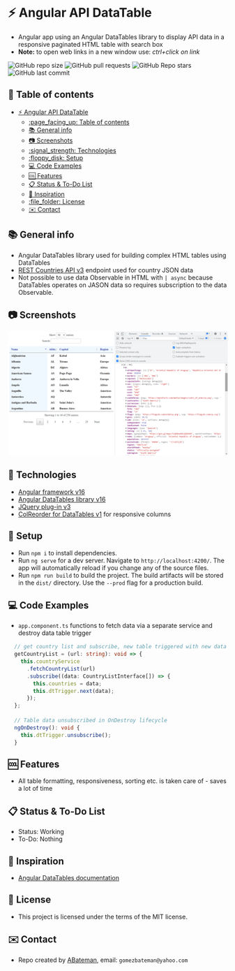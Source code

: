 # :zap: Angular API DataTable

* Angular app using an Angular DataTables library to display API data in a responsive paginated HTML table with search box
* **Note:** to open web links in a new window use: _ctrl+click on link_

![GitHub repo size](https://img.shields.io/github/repo-size/AndrewJBateman/angular-api-datatable?style=plastic)
![GitHub pull requests](https://img.shields.io/github/issues-pr/AndrewJBateman/angular-api-datatable?style=plastic)
![GitHub Repo stars](https://img.shields.io/github/stars/AndrewJBateman/angular-api-datatable?style=plastic)
![GitHub last commit](https://img.shields.io/github/last-commit/AndrewJBateman/angular-api-datatable?style=plastic)

## :page_facing_up: Table of contents

* [:zap: Angular API DataTable](#zap-angular-api-datatable)
  * [:page\_facing\_up: Table of contents](#page_facing_up-table-of-contents)
  * [:books: General info](#books-general-info)
  * [:camera: Screenshots](#camera-screenshots)
  * [:signal\_strength: Technologies](#signal_strength-technologies)
  * [:floppy\_disk: Setup](#floppy_disk-setup)
  * [:computer: Code Examples](#computer-code-examples)
  * [:cool: Features](#cool-features)
  * [:clipboard: Status \& To-Do List](#clipboard-status--to-do-list)
  * [:clap: Inspiration](#clap-inspiration)
  * [:file\_folder: License](#file_folder-license)
  * [:envelope: Contact](#envelope-contact)

## :books: General info

* Angular DataTables library used for building complex HTML tables using DataTables
* [REST Countries API v3](https://restcountries.com/#api-endpoints-v3-all) endpoint used for country JSON data
* Not possible to use data Observable in HTML with `| async` because DataTables operates on JASON data so requires subscription to the data Observable.

## :camera: Screenshots

![Example screenshot](./imgs/table.png)

## :signal_strength: Technologies

* [Angular framework v16](https://angular.io/)
* [Angular DataTables library v16](https://l-lin.github.io/angular-datatables/#/welcome)
* [JQuery plug-in v3](https://www.npmjs.com/package/jquery)
* [ColReorder for DataTables v1](https://www.npmjs.com/package/datatables.net-colreorder) for responsive columns

## :floppy_disk: Setup

* Run `npm i` to install dependencies.
* Run `ng serve` for a dev server. Navigate to `http://localhost:4200/`. The app will automatically reload if you change any of the source files.
* Run `npm run build` to build the project. The build artifacts will be stored in the `dist/` directory. Use the `--prod` flag for a production build.

## :computer: Code Examples

* `app.component.ts` functions to fetch data via a separate service and destroy data table trigger

```typescript
  // get country list and subscribe, new table triggered with new data each RouterTestingModule
  getCountryList = (url: string): void => {
    this.countryService
      .fetchCountryList(url)
      .subscribe((data: CountryListInterface[]) => {
        this.countries = data;
        this.dtTrigger.next(data);
      });
  };

  // Table data unsubscribed in OnDestroy lifecycle
  ngOnDestroy(): void {
    this.dtTrigger.unsubscribe();
  }
```

## :cool: Features

* All table formatting, responsiveness, sorting etc. is taken care of - saves a lot of time

## :clipboard: Status & To-Do List

* Status: Working
* To-Do: Nothing

## :clap: Inspiration

* [Angular DataTables documentation](http://l-lin.github.io/angular-datatables/#/welcome)

## :file_folder: License

* This project is licensed under the terms of the MIT license.

## :envelope: Contact

* Repo created by [ABateman](https://github.com/AndrewJBateman), email: `gomezbateman@yahoo.com`
